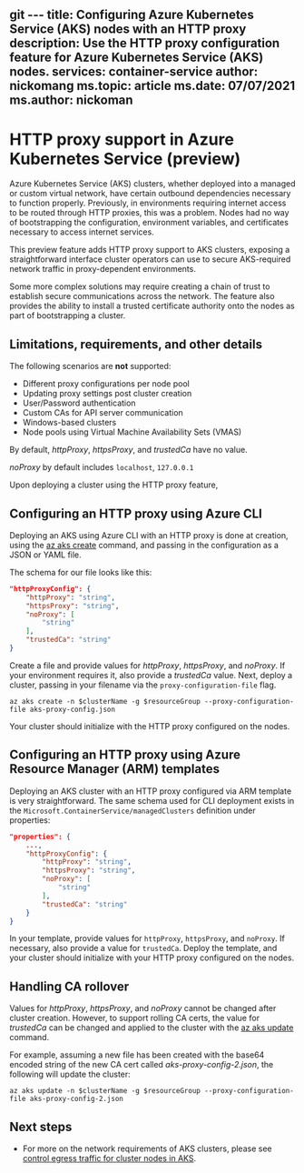 git ---
title: Configuring Azure Kubernetes Service (AKS) nodes with an HTTP proxy
description: Use the HTTP proxy configuration feature for Azure Kubernetes Service (AKS) nodes.
services: container-service
author: nickomang
ms.topic: article
ms.date: 07/07/2021
ms.author: nickoman
---

# HTTP proxy support in Azure Kubernetes Service (preview)

Azure Kubernetes Service (AKS) clusters, whether deployed into a managed or custom virtual network, have certain outbound dependencies necessary to function properly. Previously, in environments requiring internet access to be routed through HTTP proxies, this was a problem. Nodes had no way of bootstrapping the configuration, environment variables, and certificates necessary to access internet services.

This preview feature adds HTTP proxy support to AKS clusters, exposing a straightforward interface cluster operators can use to  secure AKS-required network traffic in proxy-dependent environments.

Some more complex solutions may require creating a chain of trust to establish secure communications across the network. The feature also provides the ability to install a trusted certificate authority onto the nodes as part of bootstrapping a cluster.

## Limitations, requirements, and other details

The following scenarios are **not** supported:
- Different proxy configurations per node pool
- Updating proxy settings post cluster creation
- User/Password authentication
- Custom CAs for API server communication
- Windows-based clusters
- Node pools using Virtual Machine Availability Sets (VMAS)

By default, *httpProxy*, *httpsProxy*, and *trustedCa* have no value.

*noProxy* by default includes `localhost`, `127.0.0.1` 

Upon deploying a cluster using the HTTP proxy feature, 

## Configuring an HTTP proxy using Azure CLI 

Deploying an AKS using Azure CLI with an HTTP proxy is done at creation, using the [az aks create][az-aks-create] command, and passing in the configuration as a JSON or YAML file.

The schema for our file looks like this:

```json
"httpProxyConfig": {
    "httpProxy": "string",
    "httpsProxy": "string",
    "noProxy": [
        "string"
    ],
    "trustedCa": "string"
}
```

Create a file and provide values for *httpProxy*, *httpsProxy*, and *noProxy*. If your environment requires it, also provide a *trustedCa* value. Next, deploy a cluster, passing in your filename via the `proxy-configuration-file` flag.

```azurecli
az aks create -n $clusterName -g $resourceGroup --proxy-configuration-file aks-proxy-config.json
```

Your cluster should initialize with the HTTP proxy configured on the nodes.


## Configuring an HTTP proxy using Azure Resource Manager (ARM) templates

Deploying an AKS cluster with an HTTP proxy configured via ARM template is very straightforward. The same schema used for CLI deployment exists in the `Microsoft.ContainerService/managedClusters` definition under properties:

```json
"properties": {
    ...,
    "httpProxyConfig": {
        "httpProxy": "string",
        "httpsProxy": "string",
        "noProxy": [
            "string"
        ],
        "trustedCa": "string"
    }
}
```

In your template, provide values for `httpProxy`, `httpsProxy`, and `noProxy`. If necessary, also provide a value for `trustedCa`. Deploy the template, and your cluster should initialize with your HTTP proxy configured on the nodes.

## Handling CA rollover

Values for *httpProxy*, *httpsProxy*, and *noProxy* cannot be changed after cluster creation. However, to support rolling CA certs, the value for *trustedCa* can be changed and applied to the cluster with the [az aks update][az-aks-update] command.

For example, assuming a new file has been created with the base64 encoded string of the new CA cert called *aks-proxy-config-2.json*, the following will update the cluster:

```azurecli
az aks update -n $clusterName -g $resourceGroup --proxy-configuration-file aks-proxy-config-2.json
```

## Next steps
- For more on the network requirements of AKS clusters, please see [control egress traffic for cluster nodes in AKS][aks-egress].


<!-- LINKS - internal -->
[aks-egress]: ./limit-egress-traffic.md
[az-aks-create]: /cli/azure/aks#az_aks_create
[az-aks-update]: /cli/azure/aks#az_aks_update
